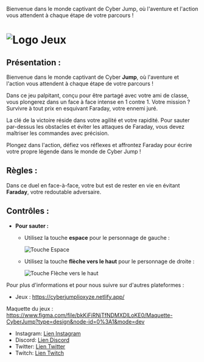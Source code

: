 Bienvenue dans le monde captivant de Cyber Jump, où l'aventure et l'action vous attendent à chaque étape de votre parcours !

# ![Logo Jeux](https://github.com/Lioxyze/Video-Game-Brief-2/assets/160881557/35e2b095-b750-42df-9b49-51d756cce8a7)

## Présentation :

Bienvenue dans le monde captivant de Cyber **Jump**, où l'aventure et l'action vous attendent à chaque étape de votre parcours !

Dans ce jeu palpitant, conçu pour être partagé avec votre ami de classe, vous plongerez dans un face à face intense en 1 contre 1. Votre mission ? Survivre à tout prix en esquivant Faraday, votre ennemi juré.

La clé de la victoire réside dans votre agilité et votre rapidité. Pour sauter par-dessus les obstacles et éviter les attaques de Faraday, vous devez maîtriser les commandes avec précision.

Plongez dans l'action, défiez vos réflexes et affrontez Faraday pour écrire votre propre légende dans le monde de Cyber Jump !

## Règles :

Dans ce duel en face-à-face, votre but est de rester en vie en évitant **Faraday**, votre redoutable adversaire.

## Contrôles :

- **Pour sauter :**
  - Utilisez la touche **espace** pour le personnage de gauche :

    ![Touche Espace](https://github.com/Lioxyze/Video-Game-Brief-2/assets/160881557/7738ef60-05db-4f7b-96a0-5f1d50e4131b)

  - Utilisez la touche **flèche vers le haut** pour le personnage de droite :

    ![Touche Flèche vers le haut](https://github.com/Lioxyze/Video-Game-Brief-2/assets/160881557/d8ee14a8-8569-47a5-8ca5-7fc873573440)

Pour plus d'informations et pour nous suivre sur d'autres plateformes :

- Jeux : https://cyberjumplioxyze.netlify.app/

Maquette du jeux : https://www.figma.com/file/bkKiFiRNjTfNDMXDlLoKE0/Maquette-CyberJump?type=design&node-id=0%3A1&mode=dev

- Instagram: [Lien Instagram](https://www.instagram.com/lioxyze/)
- Discord: [Lien Discord](https://discord.gg/XkrwNYER4q)
- Twitter: [Lien Twitter](https://twitter.com/lioxyze)
- Twitch: [Lien Twitch](https://www.twitch.tv/lioxyze)
